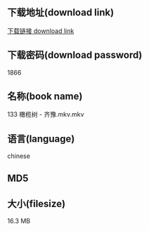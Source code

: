 ## 下载地址(download link)
[下载链接 download link](https://voluble-croquembouche-d321dc.netlify.app/?s=133+%E6%A9%84%E6%A6%84%E6%A0%91+-+%E9%BD%90%E8%B1%AB.mkv)

## 下载密码(download password)
1866

## 名称(book name)
133 橄榄树 - 齐豫.mkv.mkv

## 语言(language)
chinese

## MD5


## 大小(filesize)
16.3 MB

